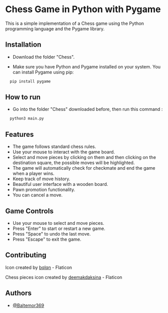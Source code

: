 # Chess Game in Python with Pygame

This is a simple implementation of a Chess game using the Python programming language and the Pygame library.

## Installation

- Download the folder "Chess".

- Make sure you have Python and Pygame installed on your system. You can install Pygame using pip:

```bash
  pip install pygame
```

## How to run 

- Go into the folder "Chess" downloaded before, then run this command :

```bash
  python3 main.py
```

## Features

- The game follows standard chess rules.
- Use your mouse to interact with the game board.
- Select and move pieces by clicking on them and then clicking on the destination square, the possible moves will be highlighted.
- The game will automatically check for checkmate and end the game when a player wins.
- Keep track of move history.
- Beautiful user interface with a wooden board.
- Pawn promotion functionality.
- You can cancel a move.

## Game Controls

- Use your mouse to select and move pieces.
- Press "Enter" to start or restart a new game.
- Press "Space" to undo the last move.
- Press "Escape" to exit the game.

## Contributing

Icon created by [bqlqn](https://www.flaticon.com/fr/auteurs/bqlqn) - Flaticon

Chess pieces icon created by [deemakdaksina](https://www.flaticon.com/fr/auteurs/deemakdaksina) - Flaticon

## Authors

- [@Baltemor369](https://www.github.com/Baltemor369)